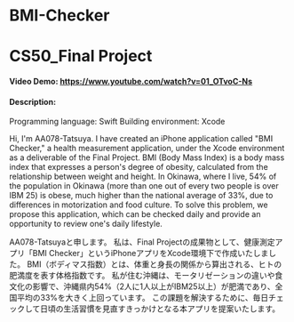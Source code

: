 # BMI-Checker
# CS50_Final Project
#### Video Demo:  <https://www.youtube.com/watch?v=01_OTvoC-Ns>
#### Description:
Programming language: Swift
Building environment: Xcode

Hi, I'm AA078-Tatsuya.
I have created an iPhone application called "BMI Checker," a health measurement application, under the Xcode environment as a deliverable of the Final Project.
BMI (Body Mass Index) is a body mass index that expresses a person's degree of obesity, calculated from the relationship between weight and height.
In Okinawa, where I live, 54% of the population in Okinawa (more than one out of every two people is over IBM 25) is obese, much higher than the national average of 33%, due to differences in motorization and food culture.
To solve this problem, we propose this application, which can be checked daily and provide an opportunity to review one's daily lifestyle.

AA078-Tatsuyaと申します。
私は、Final Projectの成果物として、健康測定アプリ「BMI Checker」というiPhoneアプリをXcode環境下で作成いたしました。
BMI（ボディマス指数）とは、体重と身長の関係から算出される、ヒトの肥満度を表す体格指数です。
私が住む沖縄は、モータリゼーションの違いや食文化の影響で、沖縄県内54%（2人に1人以上がIBM25以上）が肥満であり、全国平均の33%を大きく上回っています。
この課題を解決するために、毎日チェックして日頃の生活習慣を見直すきっかけとなる本アプリを提案いたします。




